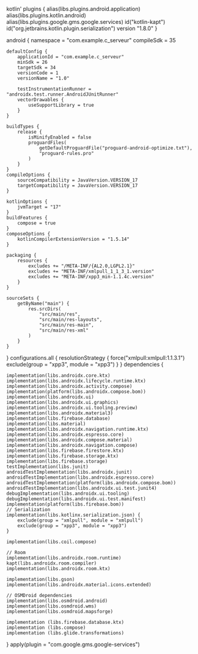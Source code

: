 kotlin'
plugins {
    alias(libs.plugins.android.application)
    alias(libs.plugins.kotlin.android)
    alias(libs.plugins.google.gms.google.services)
    id("kotlin-kapt")
    id("org.jetbrains.kotlin.plugin.serialization") version "1.8.0"
}

android {
    namespace = "com.example.c_serveur"
    compileSdk = 35

    defaultConfig {
        applicationId = "com.example.c_serveur"
        minSdk = 26
        targetSdk = 34
        versionCode = 1
        versionName = "1.0"

        testInstrumentationRunner = "androidx.test.runner.AndroidJUnitRunner"
        vectorDrawables {
            useSupportLibrary = true
        }
    }

    buildTypes {
        release {
            isMinifyEnabled = false
            proguardFiles(
                getDefaultProguardFile("proguard-android-optimize.txt"),
                "proguard-rules.pro"
            )
        }
    }
    compileOptions {
        sourceCompatibility = JavaVersion.VERSION_17
        targetCompatibility = JavaVersion.VERSION_17
    }

    kotlinOptions {
        jvmTarget = "17"
    }
    buildFeatures {
        compose = true
    }
    composeOptions {
        kotlinCompilerExtensionVersion = "1.5.14"
    }

    packaging {
        resources {
            excludes += "/META-INF/{AL2.0,LGPL2.1}"
            excludes += "META-INF/xmlpull_1_1_3_1.version"
            excludes += "META-INF/xpp3_min-1.1.4c.version"
        }
    }

    sourceSets {
        getByName("main") {
            res.srcDirs(
                "src/main/res",
                "src/main/res-layouts",
                "src/main/res-main",
                "src/main/res-xml"
            )
        }
    }

}
configurations.all {
    resolutionStrategy {
        force("xmlpull:xmlpull:1.1.3.1")
        exclude(group = "xpp3", module = "xpp3")
    }
}
dependencies {

    implementation(libs.androidx.core.ktx)
    implementation(libs.androidx.lifecycle.runtime.ktx)
    implementation(libs.androidx.activity.compose)
    implementation(platform(libs.androidx.compose.bom))
    implementation(libs.androidx.ui)
    implementation(libs.androidx.ui.graphics)
    implementation(libs.androidx.ui.tooling.preview)
    implementation(libs.androidx.material3)
    implementation(libs.firebase.database)
    implementation(libs.material)
    implementation(libs.androidx.navigation.runtime.ktx)
    implementation(libs.androidx.espresso.core)
    implementation(libs.androidx.compose.material)
    implementation(libs.androidx.navigation.compose)
    implementation(libs.firebase.firestore.ktx)
    implementation(libs.firebase.storage.ktx)
    implementation(libs.firebase.storage)
    testImplementation(libs.junit)
    androidTestImplementation(libs.androidx.junit)
    androidTestImplementation(libs.androidx.espresso.core)
    androidTestImplementation(platform(libs.androidx.compose.bom))
    androidTestImplementation(libs.androidx.ui.test.junit4)
    debugImplementation(libs.androidx.ui.tooling)
    debugImplementation(libs.androidx.ui.test.manifest)
    implementation(platform(libs.firebase.bom))
    // Serialization
    implementation(libs.kotlinx.serialization.json) {
        exclude(group = "xmlpull", module = "xmlpull")
        exclude(group = "xpp3", module = "xpp3")
    }

    implementation(libs.coil.compose)

    // Room
    implementation(libs.androidx.room.runtime)
    kapt(libs.androidx.room.compiler)
    implementation(libs.androidx.room.ktx)

    implementation(libs.gson)
    implementation(libs.androidx.material.icons.extended)

    // OSMDroid dependencies
    implementation(libs.osmdroid.android)
    implementation(libs.osmdroid.wms)
    implementation(libs.osmdroid.mapsforge)

    implementation (libs.firebase.database.ktx)
    implementation (libs.compose)
    implementation (libs.glide.transformations)
}
apply(plugin = "com.google.gms.google-services")
